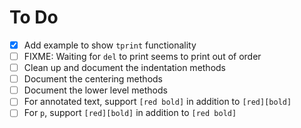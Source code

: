 # To Do

* [x] Add example to show `tprint` functionality
* [ ] FIXME: Waiting for `del` to print seems to print out of order
* [ ] Clean up and document the indentation methods
* [ ] Document the centering methods
* [ ] Document the lower level methods
* [ ] For annotated text, support `[red bold]` in addition to `[red][bold]`
* [ ] For `p`, support `[red][bold]` in addition to `[red bold]`
